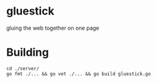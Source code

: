 # gluestick
gluing the web together on one page


# Building 
```
cd ./server/
go fmt ./... && go vet ./... && go build gluestick.go
```

